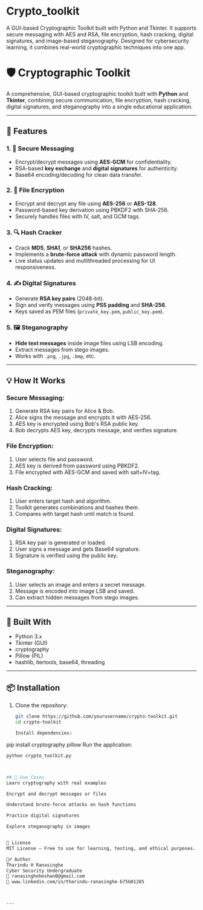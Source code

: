 # Crypto_toolkit
A GUI-based Cryptographic Toolkit built with Python and Tkinter. It supports secure messaging with AES and RSA, file encryption, hash cracking, digital signatures, and image-based steganography. Designed for cybersecurity learning, it combines real-world cryptographic techniques into one app.


# 🛡️ Cryptographic Toolkit

A comprehensive, GUI-based cryptographic toolkit built with **Python** and **Tkinter**, combining secure communication, file encryption, hash cracking, digital signatures, and steganography into a single educational application.

---

## 🚀 Features

### 1. 🔐 Secure Messaging
- Encrypt/decrypt messages using **AES-GCM** for confidentiality.
- RSA-based **key exchange** and **digital signatures** for authenticity.
- Base64 encoding/decoding for clean data transfer.

### 2. 📂 File Encryption
- Encrypt and decrypt any file using **AES-256** or **AES-128**.
- Password-based key derivation using PBKDF2 with SHA-256.
- Securely handles files with IV, salt, and GCM tags.

### 3. 🔍 Hash Cracker
- Crack **MD5**, **SHA1**, or **SHA256** hashes.
- Implements a **brute-force attack** with dynamic password length.
- Live status updates and multithreaded processing for UI responsiveness.

### 4. ✍️ Digital Signatures
- Generate **RSA key pairs** (2048-bit).
- Sign and verify messages using **PSS padding** and **SHA-256**.
- Keys saved as PEM files (`private_key.pem`, `public_key.pem`).

### 5. 🖼️ Steganography
- **Hide text messages** inside image files using LSB encoding.
- Extract messages from stego images.
- Works with `.png`, `.jpg`, `.bmp`, etc.

---

## 💡 How It Works

### Secure Messaging:
1. Generate RSA key pairs for Alice & Bob.
2. Alice signs the message and encrypts it with AES-256.
3. AES key is encrypted using Bob's RSA public key.
4. Bob decrypts AES key, decrypts message, and verifies signature.

### File Encryption:
1. User selects file and password.
2. AES key is derived from password using PBKDF2.
3. File encrypted with AES-GCM and saved with salt+IV+tag.

### Hash Cracking:
1. User enters target hash and algorithm.
2. Toolkit generates combinations and hashes them.
3. Compares with target hash until match is found.

### Digital Signatures:
1. RSA key pair is generated or loaded.
2. User signs a message and gets Base64 signature.
3. Signature is verified using the public key.

### Steganography:
1. User selects an image and enters a secret message.
2. Message is encoded into image LSB and saved.
3. Can extract hidden messages from stego images.

---

## 🧱 Built With
- Python 3.x
- Tkinter (GUI)
- cryptography
- Pillow (PIL)
- hashlib, itertools, base64, threading

---

## 📦 Installation

1. Clone the repository:
   ```bash
   git clone https://github.com/yourusername/crypto-toolkit.git
   cd crypto-toolkit

   Install dependencies:


pip install cryptography pillow
Run the application:

  ```bash
python crypto_toolkit.py



## 🧠 Use Cases
Learn cryptography with real examples

Encrypt and decrypt messages or files

Understand brute-force attacks on hash functions

Practice digital signatures

Explore steganography in images


📄 License
MIT License – Free to use for learning, testing, and ethical purposes.

🙋‍♂️ Author
Tharindu H Ranasinghe
Cyber Security Undergraduate
📧 ranasingheheshan8@gmail.com
🔗 www.linkedin.com/in/tharindu-ranasinghe-b75b01285



---











